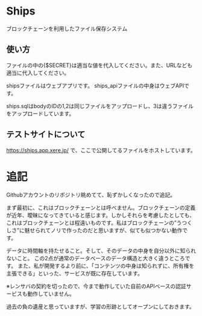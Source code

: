 # Ships
ブロックチェーンを利用したファイル保存システム

## 使い方
ファイルの中の{$SECRET}は適当な値を代入してください。また、URLなども適当に代入してください。

shipsファイルはウェブアプリです。
ships_apiファイルの中身はウェブAPIです。

ships.sqlはbodyのIDの1,2は同じファイルをアップロードし、3は違うファイルをアップロードしています。

## テストサイトについて

https://ships.app.xere.jp/ で、ここで公開してるファイルをホストしています。

# 追記
Githubアカウントのリポジトリ眺めてて、恥ずかしくなったので追記。


まず最初に、これはブロックチェーンとは呼べません。ブロックチェーンの定義が近年、曖昧になってきていると感じます。しかしそれらを考慮したとしても、これはブロックチェーンとは程遠いものです。私はブロックチェーンの”うつくしさ”に魅せられてノリで作ったのだと思いますが、似ても似つかない動作です。

データに時間軸を持たせること。そして、そのデータの中身を自分以外に知られないこと。
この2点が通常のデータベースのデータ構造と大きく違うところです。
また、私が開発するより前に、「コンテンツの中身は知られずに、所有権を主張できる」といった、サービスが既に存在しています。

※レンサバの契約を切ったので、今まで動作していた自前のAPIベースの認証サービスも動作していません。

過去の負の遺産と思っていますが、学習の形跡としてオープンにしておきます。
